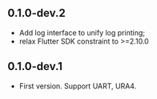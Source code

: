 ## 0.1.0-dev.2

* Add log interface to unify log printing;
* relax Flutter SDK constraint to >=2.10.0

## 0.1.0-dev.1

* First version. Support UART, URA4.

